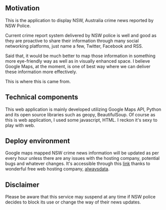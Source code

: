 ## Motivation

This is the application to display NSW, Australia crime news reported by NSW Police. 

Current crime report system delivered by NSW police is well and good as they are proactive to share their information through many social networking platforms, just name a few, Twitter, Facebook and RSS.

Said that, it would be much better to map those information in something more eye-friendly way as well as in visually enhanced space. I believe Google Maps, at the moment, is one of best way where we can deliver these information more effectively. 

This is where this is came from.


## Technical components

This web application is mainly developed utilizing Google Maps API, Python and its open source libraries such as geopy, BeautifulSoup. Of course as this is web application, I used some javascript, HTML. I reckon it's sexy to play with web.


## Deploy environment

Google maps mapped NSW crime news information will be updated as per every hour unless there are any issues with the hosting company, potential bugs and whatever changes. It's accessible through this [link](http://nswcrime.alwaysdata.net/crimewatch/crimenews.html) thanks to wonderful free web hosting company, [alwaysdata](https://www.alwaysdata.com).

## Disclaimer

Please be aware that this service may suspend at any time if NSW police decides to block its use or change the way of their news updates.
